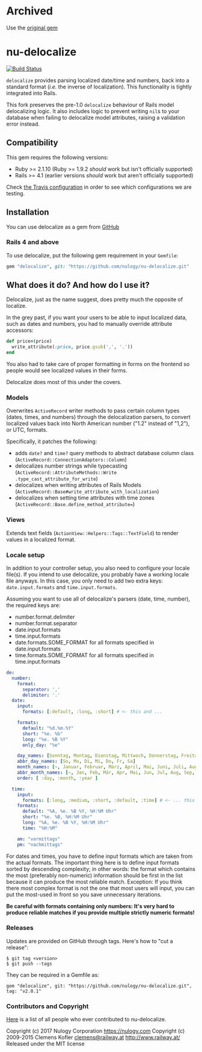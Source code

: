 # Archived

Use the [original gem](https://github.com/clemens/delocalize)

# nu-delocalize

[![Build Status](https://travis-ci.org/nulogy/nu-delocalize.svg?branch=master)](https://travis-ci.org/nulogy/nu-delocalize)

`delocalize` provides parsing localized date/time and numbers, back into a standard format (*i.e.* the inverse of localization). This functionality is tightly integrated into Rails.

This fork preserves the pre-1.0 `delocalize` behaviour of Rails model delocalizing logic. It also includes logic to prevent writing `nil`s to your database when failing to delocalize model attributes, raising a validation error instead.

## Compatibility

This gem requires the following versions:

* Ruby >= 2.1.10 (Ruby >= 1.9.2 *should* work but isn't officially supported)
* Rails >= 4.1 (earlier versions *should* work but aren't officially supported)

Check [the Travis configuration](https://github.com/nulogy/nu-delocalize/blob/master/.travis.yml) in order to see which configurations we are testing.

## Installation

You can use delocalize as a gem from [GitHub](https://github.com/nulogy/nu-delocalize)

### Rails 4 and above

To use delocalize, put the following gem requirement in your `Gemfile`:

```ruby
gem "delocalize", git: "https://github.com/nulogy/nu-delocalize.git"
```

## What does it do? And how do I use it?

Delocalize, just as the name suggest, does pretty much the opposite of localize.

In the grey past, if you want your users to be able to input localized data, such as dates and numbers, you had to manually override attribute accessors:

```ruby
def price=(price)
  write_attribute(:price, price.gsub(',', '.'))
end
```

You also had to take care of proper formatting in forms on the frontend so people would see localized values in their forms.

Delocalize does most of this under the covers.

### Models

Overwrites `ActiveRecord` writer methods to pass certain column types (dates, times, and numbers) through the delocalization parsers, to convert localized values back into North American number ("1.2" instead of "1,2"), or UTC, formats.

Specifically, it patches the following:

- adds `date?` and `time?` query methods to abstract database column class (`ActiveRecord::ConnectionAdapters::Column`)
- delocalizes number strings while typecasting (`ActiveRecord::AttributeMethods::Write
.type_cast_attribute_for_write`)
- delocalizes when writing attributes of Rails Models (`ActiveRecord::Base#write_attribute_with_localization`)
- delocalizes when setting time attributes with time zones (`ActiveRecord::Base.define_method_attribute=`)

### Views

Extends text fields (`ActionView::Helpers::Tags::TextField`) to render values in a localized format.

### Locale setup

In addition to your controller setup, you also need to configure your locale file(s). If you intend to use delocalize, you probably have a working locale file anyways. In this case, you only need to add two extra keys: `date.input.formats` and `time.input.formats`.

Assuming you want to use all of delocalize's parsers (date, time, number), the required keys are:
* number.format.delimiter
* number.format.separator
* date.input.formats
* time.input.formats
* date.formats.SOME_FORMAT for all formats specified in date.input.formats
* time.formats.SOME_FORMAT for all formats specified in time.input.formats

```yml
de:
  number:
    format:
      separator: ','
      delimiter: '.'
  date:
    input:
      formats: [:default, :long, :short] # <- this and ...

    formats:
      default: "%d.%m.%Y"
      short: "%e. %b"
      long: "%e. %B %Y"
      only_day: "%e"

    day_names: [Sonntag, Montag, Dienstag, Mittwoch, Donnerstag, Freitag, Samstag]
    abbr_day_names: [So, Mo, Di, Mi, Do, Fr, Sa]
    month_names: [~, Januar, Februar, März, April, Mai, Juni, Juli, August, September, Oktober, November, Dezember]
    abbr_month_names: [~, Jan, Feb, Mär, Apr, Mai, Jun, Jul, Aug, Sep, Okt, Nov, Dez]
    order: [ :day, :month, :year ]

  time:
    input:
      formats: [:long, :medium, :short, :default, :time] # <- ... this are the only non-standard keys
    formats:
      default: "%A, %e. %B %Y, %H:%M Uhr"
      short: "%e. %B, %H:%M Uhr"
      long: "%A, %e. %B %Y, %H:%M Uhr"
      time: "%H:%M"

    am: "vormittags"
    pm: "nachmittags"
```

For dates and times, you have to define input formats which are taken from the actual formats. The important thing here is to define input formats sorted by descending complexity; in other words: the format which contains the most (preferably non-numeric) information should be first in the list because it can produce the most reliable match. Exception: If you think there most complex format is not the one that most users will input, you can put the most-used in front so you save unnecessary iterations.

**Be careful with formats containing only numbers: It's very hard to produce reliable matches if you provide multiple strictly numeric formats!**

### Releases

Updates are provided on GitHub through tags. Here's how to "cut a release":

```
$ git tag <version>
$ git push --tags
```

They can be required in a Gemfile as:

```
gem "delocalize", git: "https://github.com/nulogy/nu-delocalize.git", tag: "v2.0.1"
```

### Contributors and Copyright

[Here](https://github.com/nulogy/nu-delocalize/graphs/contributors) is a list of all people who ever contributed to nu-delocalize.

Copyright (c) 2017 Nulogy Corporation <https://nulogy.com>
Copyright (c) 2009-2015 Clemens Kofler <clemens@railway.at>
<http://www.railway.at/>
Released under the MIT license
